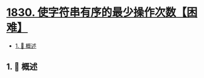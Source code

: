 # [1830. 使字符串有序的最少操作次数【困难】](https://github.com/Tdahuyou/TNotes.leetcode/tree/main/notes/1830.%20%E4%BD%BF%E5%AD%97%E7%AC%A6%E4%B8%B2%E6%9C%89%E5%BA%8F%E7%9A%84%E6%9C%80%E5%B0%91%E6%93%8D%E4%BD%9C%E6%AC%A1%E6%95%B0%E3%80%90%E5%9B%B0%E9%9A%BE%E3%80%91)

<!-- region:toc -->

- [1. 📝 概述](#1--概述)

<!-- endregion:toc -->

## 1. 📝 概述
